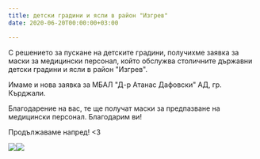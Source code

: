 ```yaml
---
title: детски градини и ясли в район "Изгрев"
date: 2020-06-20T00:00:00+03:00

---
```

С решението за пускане на детските градини, получихме заявка за маски за медицински персонал, който обслужва столичните държавни детски градини и ясли в район "Изгрев". 

Имаме и нова заявка за МБАЛ "Д-р Атанас Дафовски" АД, гр. Кърджали.

Благодарение на вас, те ще получат маски за предпазване на медицински персонал. Благодарим ви!

Продължаваме напред! <3

![](/images/76359ed065b861b1a909dd55927ded3b.jpeg)![](/images/03e3e9734fea4bf39c7d704d0831284f.jpeg)